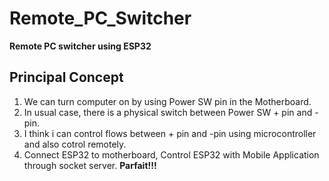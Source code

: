 # Remote_PC_Switcher
__Remote PC switcher using ESP32__

## Principal Concept

1. We can turn computer on by using Power SW pin in the Motherboard.
2. In usual case, there is a physical switch between Power SW + pin and - pin.
3. I think i can control flows between + pin and -pin using microcontroller and also cotrol remotely.
4. Connect ESP32 to motherboard, Control ESP32 with Mobile Application through socket server.    __Parfait!!!__
